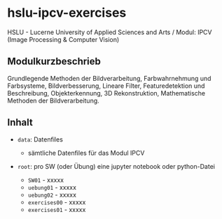# hslu-ipcv-exercises
HSLU - Lucerne University of Applied Sciences and Arts / Modul: IPCV (Image Processing &amp; Computer Vision)

## Modulkurzbeschrieb
Grundlegende Methoden der Bildverarbeitung, Farbwahrnehmung und Farbsysteme, Bildverbesserung, Lineare Filter, Featuredetektion und Beschreibung, Objekterkennung, 3D Rekonstruktion, Mathematische Methoden der Bildverarbeitung.

## Inhalt
- `data`: Datenfiles
    - sämtliche Datenfiles für das Modul IPCV

- `root`: pro SW (oder Übung) eine jupyter notebook oder python-Datei
    - `SW01` - xxxxx
    - `uebung01` - xxxxx
    - `uebung02` - xxxxx
    - `exercises00` - xxxxx
    - `exercises01` - xxxxx